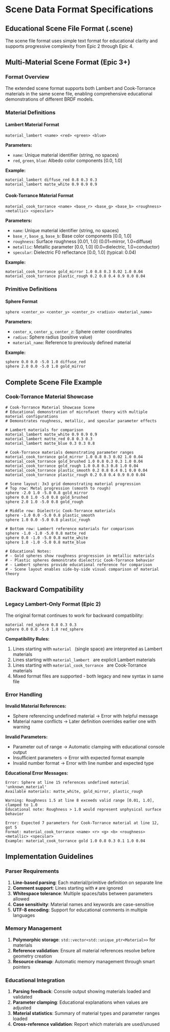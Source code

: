 # Scene Data Format Specifications

## Educational Scene File Format (.scene)

The scene file format uses simple text format for educational clarity and supports progressive complexity from Epic 2 through Epic 4.

## Multi-Material Scene Format (Epic 3+)

### Format Overview
The extended scene format supports both Lambert and Cook-Torrance materials in the same scene file, enabling comprehensive educational demonstrations of different BRDF models.

### Material Definitions

#### Lambert Material Format
```
material_lambert <name> <red> <green> <blue>
```

**Parameters:**
- `name`: Unique material identifier (string, no spaces)
- `red`, `green`, `blue`: Albedo color components [0.0, 1.0]

**Example:**
```
material_lambert diffuse_red 0.8 0.3 0.3
material_lambert matte_white 0.9 0.9 0.9
```

#### Cook-Torrance Material Format
```
material_cook_torrance <name> <base_r> <base_g> <base_b> <roughness> <metallic> <specular>
```

**Parameters:**
- `name`: Unique material identifier (string, no spaces)
- `base_r`, `base_g`, `base_b`: Base color components [0.0, 1.0]
- `roughness`: Surface roughness [0.01, 1.0] (0.01=mirror, 1.0=diffuse)
- `metallic`: Metallic parameter [0.0, 1.0] (0.0=dielectric, 1.0=conductor)
- `specular`: Dielectric F0 reflectance [0.0, 1.0] (typical: 0.04)

**Example:**
```
material_cook_torrance gold_mirror 1.0 0.8 0.3 0.02 1.0 0.04
material_cook_torrance plastic_rough 0.2 0.8 0.4 0.9 0.0 0.04
```

### Primitive Definitions

#### Sphere Format
```
sphere <center_x> <center_y> <center_z> <radius> <material_name>
```

**Parameters:**
- `center_x`, `center_y`, `center_z`: Sphere center coordinates
- `radius`: Sphere radius (positive value)
- `material_name`: Reference to previously defined material

**Example:**
```
sphere 0.0 0.0 -5.0 1.0 diffuse_red
sphere 2.0 0.0 -5.0 1.0 gold_mirror
```

## Complete Scene File Example

### Cook-Torrance Material Showcase
```
# Cook-Torrance Material Showcase Scene
# Educational demonstration of microfacet theory with multiple material configurations
# Demonstrates roughness, metallic, and specular parameter effects

# Lambert materials for comparison
material_lambert matte_white 0.9 0.9 0.9
material_lambert matte_red 0.8 0.3 0.3
material_lambert matte_blue 0.3 0.3 0.8

# Cook-Torrance materials demonstrating parameter ranges
material_cook_torrance gold_mirror 1.0 0.8 0.3 0.02 1.0 0.04
material_cook_torrance gold_brushed 1.0 0.8 0.3 0.3 1.0 0.04
material_cook_torrance gold_rough 1.0 0.8 0.3 0.8 1.0 0.04
material_cook_torrance plastic_smooth 0.2 0.8 0.4 0.1 0.0 0.04
material_cook_torrance plastic_rough 0.2 0.8 0.4 0.9 0.0 0.04

# Scene layout: 3x3 grid demonstrating material progression
# Top row: Metal progression (smooth to rough)
sphere -2.0 1.0 -5.0 0.8 gold_mirror
sphere 0.0 1.0 -5.0 0.8 gold_brushed  
sphere 2.0 1.0 -5.0 0.8 gold_rough

# Middle row: Dielectric Cook-Torrance materials
sphere -1.0 0.0 -5.0 0.8 plastic_smooth
sphere 1.0 0.0 -5.0 0.8 plastic_rough

# Bottom row: Lambert reference materials for comparison
sphere -1.0 -1.0 -5.0 0.8 matte_red
sphere 0.0 -1.0 -5.0 0.8 matte_white
sphere 1.0 -1.0 -5.0 0.8 matte_blue

# Educational Notes:
# - Gold spheres show roughness progression in metallic materials
# - Plastic spheres demonstrate dielectric Cook-Torrance behavior  
# - Lambert spheres provide educational reference for comparison
# - Scene layout enables side-by-side visual comparison of material theory
```

## Backward Compatibility

### Legacy Lambert-Only Format (Epic 2)
The original format continues to work for backward compatibility:
```
material red_sphere 0.8 0.3 0.3
sphere 0.0 0.0 -5.0 1.0 red_sphere
```

**Compatibility Rules:**
1. Lines starting with `material ` (single space) are interpreted as Lambert materials
2. Lines starting with `material_lambert ` are explicit Lambert materials  
3. Lines starting with `material_cook_torrance ` are Cook-Torrance materials
4. Mixed format files are supported - both legacy and new syntax in same file

### Error Handling

**Invalid Material References:**
- Sphere referencing undefined material → Error with helpful message
- Material name conflicts → Later definition overrides earlier one with warning

**Invalid Parameters:**
- Parameter out of range → Automatic clamping with educational console output
- Insufficient parameters → Error with expected format example
- Invalid number format → Error with line number and expected type

**Educational Error Messages:**
```
Error: Sphere at line 15 references undefined material 'unknown_material'
Available materials: matte_white, gold_mirror, plastic_rough

Warning: Roughness 1.5 at line 8 exceeds valid range [0.01, 1.0], clamped to 1.0
Educational note: Roughness > 1.0 would represent unphysical surface behavior

Error: Expected 7 parameters for Cook-Torrance material at line 12, got 5
Format: material_cook_torrance <name> <r> <g> <b> <roughness> <metallic> <specular>
Example: material_cook_torrance gold 1.0 0.8 0.3 0.1 1.0 0.04
```

## Implementation Guidelines

### Parser Requirements
1. **Line-based parsing**: Each material/primitive definition on separate line
2. **Comment support**: Lines starting with `#` are ignored
3. **Whitespace tolerance**: Multiple spaces/tabs between parameters allowed
4. **Case sensitivity**: Material names and keywords are case-sensitive
5. **UTF-8 encoding**: Support for educational comments in multiple languages

### Memory Management
1. **Polymorphic storage**: `std::vector<std::unique_ptr<Material>>` for materials
2. **Reference validation**: Ensure all material references resolve before geometry creation
3. **Resource cleanup**: Automatic memory management through smart pointers

### Educational Integration
1. **Parsing feedback**: Console output showing materials loaded and validated
2. **Parameter clamping**: Educational explanations when values are adjusted
3. **Material statistics**: Summary of material types and parameter ranges loaded
4. **Cross-reference validation**: Report which materials are used/unused
